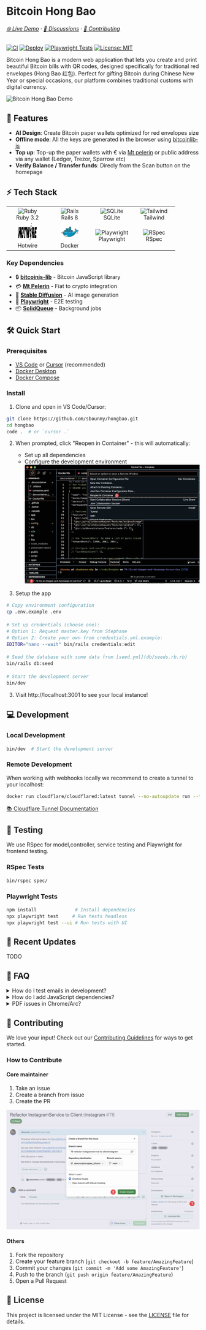 # Bitcoin Hong Bao

###### [🌐 Live Demo](https://hongbaob.tc) · [💬 Discussions](https://github.com/sbounmy/hongbao_bitcoin/discussions) · [🤝 Contributing](CONTRIBUTING.md)


[![CI](https://github.com/sbounmy/hongbao_bitcoin/actions/workflows/ci.yml/badge.svg)](https://github.com/sbounmy/hongbao_bitcoin/actions/workflows/ci.yml)
[![Deploy](https://github.com/sbounmy/hongbao_bitcoin/actions/workflows/deploy.yml/badge.svg)](https://github.com/sbounmy/hongbao_bitcoin/actions/workflows/deploy.yml)
[![Playwright Tests](https://github.com/sbounmy/hongbao_bitcoin/actions/workflows/playwright.yml/badge.svg)](https://github.com/sbounmy/hongbao_bitcoin/actions/workflows/playwright.yml)
[![License: MIT](https://img.shields.io/badge/License-MIT-yellow.svg)](https://opensource.org/licenses/MIT)

Bitcoin Hong Bao is a modern web application that lets you create and print beautiful Bitcoin bills with QR codes, designed specifically for traditional red envelopes (Hong Bao 红包). Perfect for gifting Bitcoin during Chinese New Year or special occasions, our platform combines traditional customs with digital currency.

![Bitcoin Hong Bao Demo](/app/assets/images/readme/demo.gif)

## 🚀 Features

- **AI Design**: Create Bitcoin paper wallets optimized for red envelopes size
- **Offline mode**: All the keys are generated in the browser using [bitcoinlib-js](https://github.com/bitcoinjs/bitcoinjs-lib)
- **Top up**: Top-up the paper wallets with € via [Mt pelerin](https://developers.mtpelerin.com/integration-guides/web-integration) or public address via any wallet (Ledger, Trezor, Sparrow etc)
- **Verify Balance / Transfer funds**: Direcly from the Scan button on the homepage

## ⚡ Tech Stack

<table>
  <tr>
    <td align="center" width="96">
      <img src="https://cdn.jsdelivr.net/gh/devicons/devicon/icons/ruby/ruby-original.svg" width="48" height="48" alt="Ruby" />
      <br>Ruby 3.2
    </td>
    <td align="center" width="96">
      <img src="https://cdn.jsdelivr.net/gh/devicons/devicon/icons/rails/rails-original-wordmark.svg" width="48" height="48" alt="Rails" />
      <br>Rails 8
    </td>
    <td align="center" width="96">
      <img src="https://cdn.jsdelivr.net/gh/devicons/devicon/icons/sqlite/sqlite-original.svg" width="48" height="48" alt="SQLite" />
      <br>SQLite
    </td>
    <td align="center" width="96">
      <img src="https://cdn.jsdelivr.net/gh/devicons/devicon/icons/tailwindcss/tailwindcss-original.svg" width="48" height="48" alt="Tailwind" />
      <br>Tailwind
    </td>
  </tr>
  <tr>
    <td align="center" width="96">
      <img src="app/assets/images/readme/hotwired.svg" width="48" height="48" alt="Hotwire" />
      <br>Hotwire
    </td>
    <td align="center" width="96">
      <img src="https://raw.githubusercontent.com/devicons/devicon/master/icons/docker/docker-original.svg" width="48" height="48" alt="Docker" />
      <br>Docker
    </td>
    <td align="center" width="96">
      <img src="https://playwright.dev/img/playwright-logo.svg" width="48" height="48" alt="Playwright" />
      <br>Playwright
    </td>
    <td align="center" width="96">
      <img src="https://rspec.info/images/logo.png" width="48" height="48" alt="RSpec" />
      <br>RSpec
    </td>
  </tr>
</table>

### Key Dependencies
- 🔒 **[bitcoinjs-lib](https://github.com/bitcoinjs/bitcoinjs-lib)** - Bitcoin JavaScript library
- 💳 **[Mt Pelerin](https://www.mtpelerin.com/)** - Fiat to crypto integration
- 🎨 **[Stable Diffusion](https://stability.ai/)** - AI image generation
- 🧪 **[Playwright](https://playwright.dev/)** - E2E testing
- 📦 **[SolidQueue](https://github.com/rails/solid_queue)** - Background jobs

## 🛠️ Quick Start

### Prerequisites

- [VS Code](https://code.visualstudio.com/) or [Cursor](https://cursor.sh/) (recommended)
- [Docker Desktop](https://www.docker.com/products/docker-desktop/)
- [Docker Compose](https://docs.docker.com/compose/install/)

### Install

1. Clone and open in VS Code/Cursor:
```bash
git clone https://github.com/sbounmy/hongbao.git
cd hongbao
code .  # or `cursor .`
```

2. When prompted, click "Reopen in Container" - this will automatically:
   - Set up all dependencies
   - Configure the development environment
   ![Run dev container](/app/assets/images/readme/run-dev-container.jpg)

3. Setup the app
```bash
# Copy environment configuration
cp .env.example .env

# Set up credentials (choose one):
# Option 1: Request master.key from Stephane
# Option 2: Create your own from credentials.yml.example:
EDITOR="nano --wait" bin/rails credentials:edit

# Seed the database with some data from [seed.yml](db/seeds.rb.rb)
bin/rails db:seed

# Start the development server
bin/dev
```
3. Visit http://localhost:3001 to see your local instance!


## 💻 Development

### Local Development

```bash
bin/dev  # Start the development server
```

### Remote Development

When working with webhooks locally we recommend to create a  tunnel to your localhost:

```bash
docker run cloudflare/cloudflared:latest tunnel --no-autoupdate run --token {token}
```

[📚 Cloudflare Tunnel Documentation](https://developers.cloudflare.com/cloudflare-one/connections/connect-networks/get-started/create-remote-tunnel/)

## 🧪 Testing

We use RSpec for model,controller, service testing and Playwright for frontend testing.

### RSpec Tests
```bash
bin/rspec spec/
```

### Playwright Tests
```bash
npm install              # Install dependencies
npx playwright test     # Run tests headless
npx playwright test --ui # Run tests with UI
```

## 🔄 Recent Updates

TODO

## 💬 FAQ

<details>
<summary>How do I test emails in development?</summary>

Emails are caught by Letter Opener:
- Auto-preview in new tab
- Dashboard at http://localhost:3000/letter_opener
</details>

<details>
<summary>How do I add JavaScript dependencies?</summary>

Use ImportMaps with [JSPM](https://jspm.io/):
1. Visit [JSPM Generator](https://generator.jspm.io/)
2. Search and select package
3. Copy import URL
4. Add to `config/importmap.rb`
</details>

<details>
<summary>PDF issues in Chrome/Arc?</summary>

- Issue: "No enabled plugin supports this MIME type"
- Only affects localhost
- Solution: Use Safari for local PDF testing
- [Track Issue #39](https://github.com/sbounmy/hongbao_bitcoin/issues/39)
</details>

## 🤝 Contributing

We love your input! Check out our [Contributing Guidelines](CONTRIBUTING.md) for ways to get started.

### How to Contribute

#### Core maintainer
1. Take an issue
2. Create a branch from issue
3. Create the PR

![create-branch-from-issue](/app/assets/images/readme/create-branch-pull-request.jpg)

#### Others
1. Fork the repository
2. Create your feature branch (`git checkout -b feature/AmazingFeature`)
3. Commit your changes (`git commit -m 'Add some AmazingFeature'`)
4. Push to the branch (`git push origin feature/AmazingFeature`)
5. Open a Pull Request

## 📄 License

This project is licensed under the MIT License - see the [LICENSE](LICENSE) file for details.